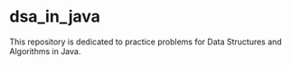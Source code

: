 # dsa_in_java
 This repository is dedicated to practice problems for Data Structures and Algorithms in Java.
